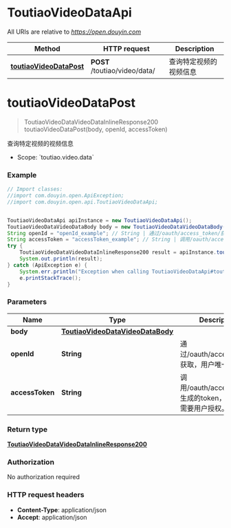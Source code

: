 # ToutiaoVideoDataApi

All URIs are relative to *https://open.douyin.com*

Method | HTTP request | Description
------------- | ------------- | -------------
[**toutiaoVideoDataPost**](ToutiaoVideoDataApi.md#toutiaoVideoDataPost) | **POST** /toutiao/video/data/ | 查询特定视频的视频信息

<a name="toutiaoVideoDataPost"></a>
# **toutiaoVideoDataPost**
> ToutiaoVideoDataVideoDataInlineResponse200 toutiaoVideoDataPost(body, openId, accessToken)

查询特定视频的视频信息

* Scope: &#x60;toutiao.video.data&#x60; 

### Example
```java
// Import classes:
//import com.douyin.open.ApiException;
//import com.douyin.open.api.ToutiaoVideoDataApi;


ToutiaoVideoDataApi apiInstance = new ToutiaoVideoDataApi();
ToutiaoVideoDataVideoDataBody body = new ToutiaoVideoDataVideoDataBody(); // ToutiaoVideoDataVideoDataBody | 
String openId = "openId_example"; // String | 通过/oauth/access_token/获取，用户唯一标志
String accessToken = "accessToken_example"; // String | 调用/oauth/access_token/生成的token，此token需要用户授权。
try {
    ToutiaoVideoDataVideoDataInlineResponse200 result = apiInstance.toutiaoVideoDataPost(body, openId, accessToken);
    System.out.println(result);
} catch (ApiException e) {
    System.err.println("Exception when calling ToutiaoVideoDataApi#toutiaoVideoDataPost");
    e.printStackTrace();
}
```

### Parameters

Name | Type | Description  | Notes
------------- | ------------- | ------------- | -------------
 **body** | [**ToutiaoVideoDataVideoDataBody**](ToutiaoVideoDataVideoDataBody.md)|  |
 **openId** | **String**| 通过/oauth/access_token/获取，用户唯一标志 |
 **accessToken** | **String**| 调用/oauth/access_token/生成的token，此token需要用户授权。 |

### Return type

[**ToutiaoVideoDataVideoDataInlineResponse200**](ToutiaoVideoDataVideoDataInlineResponse200.md)

### Authorization

No authorization required

### HTTP request headers

 - **Content-Type**: application/json
 - **Accept**: application/json

